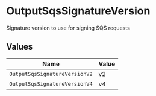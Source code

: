 # OutputSqsSignatureVersion

Signature version to use for signing SQS requests


## Values

| Name                          | Value                         |
| ----------------------------- | ----------------------------- |
| `OutputSqsSignatureVersionV2` | v2                            |
| `OutputSqsSignatureVersionV4` | v4                            |